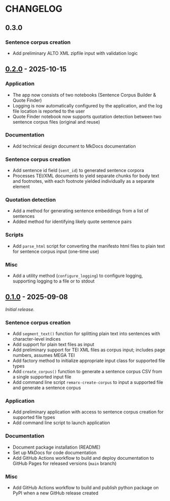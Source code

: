 # CHANGELOG

## 0.3.0

### Sentence corpus creation

- Add preliminary ALTO XML zipfile input with validation logic

## [0.2.0] - 2025-10-15

### Application

- The app now consists of two notebooks (Sentence Corpus Builder & Quote Finder)
- Logging is now automatically configured by the application, and the log file location is reported to the user
- Quote Finder notebook now supports quotation detection between two sentence corpus files (original and reuse)

### Documentation

- Add technical design document to MkDocs documentation

### Sentence corpus creation

- Add sentence id field (`sent_id`) to generated sentence corpora
- Processes TEI/XML documents to yield separate chunks for body text and footnotes, with each footnote yielded individually as a separate element

### Quotation detection

- Add a method for generating sentence embeddings from a list of sentences
- Added method for identifying likely quote sentence pairs

### Scripts

- Add `parse_html` script for converting the manifesto html files to plain text for sentence corpus input (one-time use)

### Misc

- Add a utility method (`configure_logging`) to configure logging, supporting logging to a file or to stdout

## [0.1.0] - 2025-09-08

_Initial release._

### Sentence corpus creation

- Add `segment_text()` function for splitting plain text into sentences with character-level indices
- Add support for plain text files as input
- Add preliminary support for TEI XML files as corpus input; includes page numbers, assumes MEGA TEI
- Add factory method to initialize appropriate input class for supported file types
- Add `create_corpus()` function to generate a sentence corpus CSV from a single supported input file
- Add command line script `remarx-create-corpus` to input a supported file and generate a sentence corpus

### Application

- Add preliminary application with access to sentence corpus creation for supported file types
- Add command line script to launch application

### Documentation

- Document package installation (README)
- Set up MkDocs for code documentation
- Add GitHub Actions workflow to build and deploy documentation to GitHub Pages for released versions (`main` branch)

### Misc

- Add GitHub Actions workflow to build and publish python package on PyPI when a new GitHub release created

[0.1.0]: https://github.com/Princeton-CDH/remarx/tree/0.1
[0.2.0]: https://github.com/Princeton-CDH/remarx/tree/0.2
